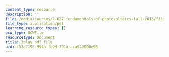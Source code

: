 ```yaml
---
content_type: resource
description: ''
file: /media/courses/2-627-fundamentals-of-photovoltaics-fall-2013/f33d7195994afb9d791aaca929090e98_hewgCK5oZAo.pdf
file_type: application/pdf
learning_resource_types: []
ocw_type: OCWFile
resourcetype: Document
title: 3play pdf file
uid: f33d7195-994a-fb9d-791a-aca929090e98
---
```


